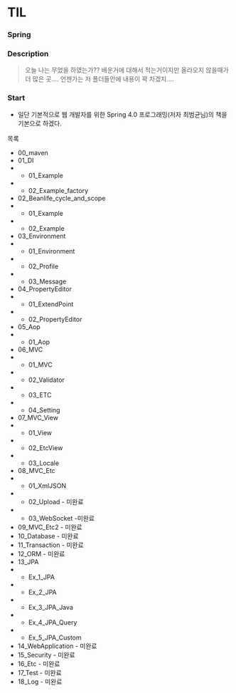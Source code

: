 # TIL

### Spring

### Description
> 오늘 나는 무었을 하였는가?? 배운거에 대해서 적는거이지만 올라오지 않을때가 더 많은 곳.... 언젠가는 저 폴더들안에 내용이 꽉 차겠지....

### Start
* 일단 기본적으로 웹 개발자를 위한 Spring 4.0 프로그래밍(저자 최범균님)의 책을 기본으로 하겠다.

목록
* 00_maven
* 01_DI
* * 01_Example
* * 02_Example_factory
* 02_Beanlife_cycle_and_scope
* * 01_Example
* * 02_Example
* 03_Environment
* * 01_Environment
* * 02_Profile
* * 03_Message
* 04_PropertyEditor
* * 01_ExtendPoint
* * 02_PropertyEditor
* 05_Aop
* * 01_Aop
* 06_MVC
* * 01_MVC
* * 02_Validator
* * 03_ETC
* * 04_Setting
* 07_MVC_View
* * 01_View
* * 02_EtcView
* * 03_Locale
* 08_MVC_Etc
* * 01_XmlJSON
* * 02_Upload - 미완료
* * 03_WebSocket -미완료
* 09_MVC_Etc2 - 미완료
* 10_Database - 미완료
* 11_Transaction - 미완료
* 12_ORM - 미완료
* 13_JPA
* * Ex_1_JPA
* * Ex_2_JPA
* * Ex_3_JPA_Java
* * Ex_4_JPA_Query
* * Ex_5_JPA_Custom
* 14_WebApplication - 미완료
* 15_Security - 미완료
* 16_Etc - 미완료
* 17_Test - 미완료
* 18_Log - 미완료
